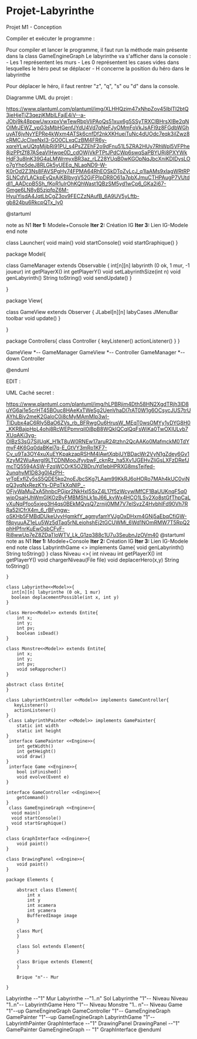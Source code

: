 # Projet-Labyrinthe
Projet M1 - Conception

Compiler et exécuter le programme :

Pour compiler et lancer le programme, il faut run la méthode main présente dans la class GameEngineGraph
Le labyrinthe va s'afficher dans la console :
        - Les 1 représentent les murs
        - Les 0 représentent les cases vides dans lesquelles le héro peut se déplacer
        - H concerne la position du héro dans le labyrinthe

Pour déplacer le héro, il faut rentrer "z", "q", "s" ou "d" dans la console.


Diagramme UML du projet :

https://www.plantuml.com/plantuml/img/XLHHQzim47xNhpZov45IblTI2btQ3jeHjeTjZ3qezjKMbILFajE4iV--a-JObj9k48ppwUwxxpxVwTewRbpVIiPAoQs51xux6g5SSyTRXClBHrsXlBe2qNOIMrJEWZ_vpG3sMbHGenfJYdU4Vd7qNeFJyOMmFoVkJsAFl9z8FGdbWGhuyAT6jvNyYEPRe4kWxm4ATSk6cnfDf2nkXKHueiTuNc4dUOdc7eqk3ilZwz8cRMCJcClxeNxI3-GO0CLxqCzBM4FR6y-xqreYLwUQtgMjjbRi91PU_s4PsZZEhF2o9dFnu51L5ZRA2HUy7RhWpl5VFPhe8jzPPtZf87ASeaVIHwqe0D_cdOWjVkPTPtJPdCWp6swqSaPBYURj8PXYWkHdF3u8InK39G4aLMWrmyxBR3az_rLZ28YUqB0wKGOpNqJbcXniKDIDysLOo7gYhp5deJ8RLGk5yUEEq_NLaqND9-W-K0rOd2Z3Ns8FAVSPgHy74FPMA64RhEOSkDToZyLcJ_q1laAMs9xIagWRtRPSLNCdVLACkpEyQxAiKBIbvgV52GjFPIpDR8O61a7pbXJmuCTHPAugP7VUtddI1_AADcpB5Sh_fKoR1ulrOhKQhWast1QBzSM5yd1wCp6_GKa2i67-Gmge6LN8yB5zjpfpZ6M-HyuiYisdA4JqtLbCgZ3ov9FECZzNAufB_6A9UV5yLftb-gb824bu6RkcpQTx_Iy0

@startuml

note as N1
  <b>Iter 1: </b>Modele+Console
  <b>Iter 2: </b>Création IG
  <b>Iter 3: </b>Lien IG-Modele
end note

class Launcher{
  void main()
  void startConsole()
  void startGraphique()
}

package Model{

class GameManager extends Observable {
  int[n][n] labyrinth (0 ok, 1 mur, -1 joueur)
  int getPlayerX()
  int getPlayerY()
  void setLabyrinthSize(int n)
  void genLabyrinth()
  String toString()
  void sendUpdate()
}

}

package View{

class GameView extends Observer {
   JLabel[n][n] labyCases
   JMenuBar toolbar
   void update()
}

}

package Controllers{
class Controller {
   keyListener()
   actionListener()
}
}

GameView *-- GameManager
GameView *-- Controller
GameManager *--down Controller

@enduml

EDIT :

UML Caché secret : 

https://www.plantuml.com/plantuml/img/hLPBRjim4Dth58HN2XgdTRjh3ID8uYG6ai1e5crHT45BOuc8HAeKxTWeSg2UenVhaDI7rAT0W1g6OCsycJUS7trUAYhLBiy2meK2GaloC0i8cMyMAmMIp3wI-TlDubx4aC6RIy5BaO6ZVs_rb_BFRwgOu6HrusW_MEqT0wsOMYy1yDYG8H0_KKRBajpHpL4ohj8RcWEPpmrqiI0iBpB8WQkIQCqlQqFsWiKa0TwOXIULvb7XUqAKi3yg-OlBzS3sG7SjIUqK_H1kT8uW0RNEw17aruR24tzhn2QcAAKo0MafmckM0TdYmyF4K6Gq0daBKeI7q-E_GtVY3mRo1KF7-Cv_u9Ta3OY4xuXuEYKpakzapRSHM4lAwtXqbjUYBDacWr2VyN1gZdey6Gv1XzyM2WuAwrgI9LTCDNMooJfyybwF_cknRz_ha5Xv1JGEHvZliGsLXFzDRefJmcTQ5594ASW-FzqWCOrK5OZBDruYd1ebHPRXG8msTejfed-2unqhyM1D83g0I4zPH-vrTqExflZy5sS5QDE5kq2noEJbcSKg7LAam99KkRJ6oHORo7MAh4kUC0vjNpQ3yqNxRezKYs-DPqTkXqNIP_-OFjyWaMuZxA5hnbcPGjpr2NkHxI5SxZ4L17f5zWcywlMfCF1BaUUKnqF5q0wipOsaHJhWmGIKOzByFMBMShLk1pJ66_kvWx4HCO1LSv2Xo8stGfThpCaLvXuNqPfoo5xjeg3H4qs0BEkMQysQ7zrnij0MM7V7eISvzZ4HvbhIFd90Vh7RRa52lCfrX4m_6_rBFyngw-oSKHb5FMBdDUkeUvvHgmkfY_agmyfamYVJgOxDHxm4GNj5aEbqCfiGW-f8pyuuAZ1eLu5Wz5dTaq5rNLeiohshEj2tGCUWMi_6Wd1NOmRMW7T5RpQ2phHPfnrKuEwOsbCFvF-Ri8wwUp7eZ8ZDaTloWTV_Lk_G1zq388c1U7u3SeubnJzOVm40
@startuml
 note as N1
  <b>Iter 1: </b>Modele+Console
  <b>Iter 2: </b>Création IG
  <b>Iter 3: </b>Lien IG-Modele
end note
     class LabyrinthGame <<Model>> implements Game{
      void genLabyrinth()
      String toString()
    }
     class Niveau <<Model>>{
      int niveau
      int getPlayerX()
      int getPlayerY()
      void chargerNiveau(File file)
      void deplacerHero(x,y)
      String toString()
    
    }
    
    class Labyrinthe<<Model>>{
      int[n][n] labyrinthe (0 ok, 1 mur)
      boolean deplacementPossible(int x, int y)
    }
    
    class Hero<<Model>> extends Entite{
        int x;
        int y;
        int pv;
        boolean isDead()
    }
    
    class Monstre<<Model>> extends Entite{
        int x;
        int y;
        int pv;
        void seRapprocher()
    }
    
    abstract class Entite{
    }
    
    class LabyrinthController <<Model>> implements GameController{
       keyListener()
       actionListener()
    }
     class LabyrinthPainter <<Model>> implements GamePainter{
        static int width
        static int height
    }
     interface GamePainter <<Engine>>{
        int getWidth()
        int getHeight()
        void draw()
    }
     interface Game <<Engine>>{
        bool isFinished()
        void evolve(Event e)
    }
    
    interface GameController <<Engine>>{
        getCommand()
    }
     class GameEngineGraph <<Engine>>{
      void main()
      void startConsole()
      void startGraphique()
    }
    
    class GraphInterface <<Engine>>{
        void paint()
    }
    
    class DrawingPanel <<Engine>>{
        void paint()
    }
    
    package Elements {
        
        abstract class Element{
            int x
            int y
            int xcamera
            int ycamera
            BufferedImage image
        }
        
        class Mur{
        }
        
        class Sol extends Element{
        }
        
        class Brique extends Element{
        }
        
        Brique "n"-- Mur
        
    }

Labyrinthe --"1"  Mur
Labyrinthe --"1..n"  Sol
Labyrinthe "1"--  Niveau
Niveau "1..n"-- LabyrinthGame
Hero "1"--  Niveau
Monstre "1.. n"--  Niveau
Game "1"--up GameEngineGraph 
GameController "1"-- GameEngineGraph
GamePainter "1"--up  GameEngineGraph
LabyrinthGame "1"-- LabyrinthPainter
GraphInterface --"1" DrawingPanel
DrawingPanel --"1" GamePainter
GameEngineGraph -- "1" GraphInterface
 @enduml
